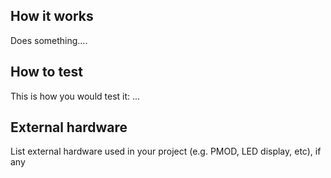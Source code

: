 <!---

This file is used to generate your project datasheet. Please fill in the information below and delete any unused
sections.

You can also include images in this folder and reference them in the markdown. Each image must be less than
512 kb in size, and the combined size of all images must be less than 1 MB.
-->
## How it works

Does something....

## How to test

This is how you would test it: ...

## External hardware

List external hardware used in your project (e.g. PMOD, LED display, etc), if any
